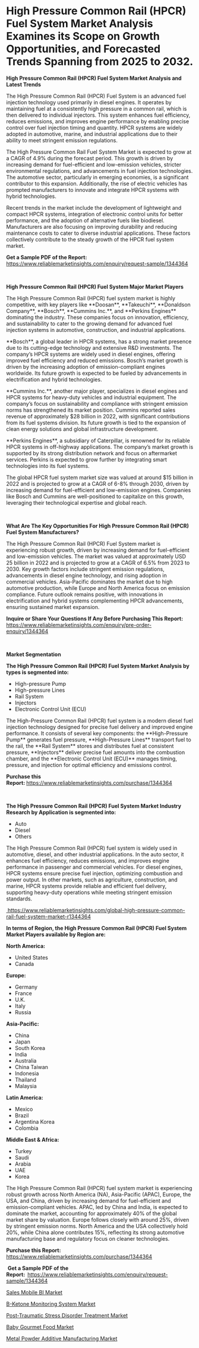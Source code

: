<p><h1>High Pressure Common Rail (HPCR) Fuel System Market Analysis Examines its Scope on Growth Opportunities, and Forecasted Trends Spanning from 2025 to 2032.</h1></p><p><strong>High Pressure Common Rail (HPCR) Fuel System Market Analysis and Latest Trends</strong></p>
<p><p>The High Pressure Common Rail (HPCR) Fuel System is an advanced fuel injection technology used primarily in diesel engines. It operates by maintaining fuel at a consistently high pressure in a common rail, which is then delivered to individual injectors. This system enhances fuel efficiency, reduces emissions, and improves engine performance by enabling precise control over fuel injection timing and quantity. HPCR systems are widely adopted in automotive, marine, and industrial applications due to their ability to meet stringent emission regulations.</p><p>The High Pressure Common Rail Fuel System Market is expected to grow at a CAGR of 4.9% during the forecast period. This growth is driven by increasing demand for fuel-efficient and low-emission vehicles, stricter environmental regulations, and advancements in fuel injection technologies. The automotive sector, particularly in emerging economies, is a significant contributor to this expansion. Additionally, the rise of electric vehicles has prompted manufacturers to innovate and integrate HPCR systems with hybrid technologies.</p><p>Recent trends in the market include the development of lightweight and compact HPCR systems, integration of electronic control units for better performance, and the adoption of alternative fuels like biodiesel. Manufacturers are also focusing on improving durability and reducing maintenance costs to cater to diverse industrial applications. These factors collectively contribute to the steady growth of the HPCR fuel system market.</p></p>
<p><strong>Get a Sample PDF of the Report:&nbsp;</strong> <a href="https://www.reliablemarketinsights.com/enquiry/request-sample/1344364?utm_campaign=1166&utm_medium=2&utm_source=Github&utm_content=ia&utm_term=23012025&utm_id=high-pressure-common-rail-hpcr-fuel-system">https://www.reliablemarketinsights.com/enquiry/request-sample/1344364</a></p>
<p>&nbsp;</p>
<p><strong>High Pressure Common Rail (HPCR) Fuel System Major Market Players</strong></p>
<p><p>The High Pressure Common Rail (HPCR) fuel system market is highly competitive, with key players like **Doosan**, **Takeuchi**, **Donaldson Company**, **Bosch**, **Cummins Inc.**, and **Perkins Engines** dominating the industry. These companies focus on innovation, efficiency, and sustainability to cater to the growing demand for advanced fuel injection systems in automotive, construction, and industrial applications.</p><p>**Bosch**, a global leader in HPCR systems, has a strong market presence due to its cutting-edge technology and extensive R&D investments. The company’s HPCR systems are widely used in diesel engines, offering improved fuel efficiency and reduced emissions. Bosch’s market growth is driven by the increasing adoption of emission-compliant engines worldwide. Its future growth is expected to be fueled by advancements in electrification and hybrid technologies.</p><p>**Cummins Inc.**, another major player, specializes in diesel engines and HPCR systems for heavy-duty vehicles and industrial equipment. The company’s focus on sustainability and compliance with stringent emission norms has strengthened its market position. Cummins reported sales revenue of approximately $28 billion in 2022, with significant contributions from its fuel systems division. Its future growth is tied to the expansion of clean energy solutions and global infrastructure development.</p><p>**Perkins Engines**, a subsidiary of Caterpillar, is renowned for its reliable HPCR systems in off-highway applications. The company’s market growth is supported by its strong distribution network and focus on aftermarket services. Perkins is expected to grow further by integrating smart technologies into its fuel systems.</p><p>The global HPCR fuel system market size was valued at around $15 billion in 2022 and is projected to grow at a CAGR of 6-8% through 2030, driven by increasing demand for fuel-efficient and low-emission engines. Companies like Bosch and Cummins are well-positioned to capitalize on this growth, leveraging their technological expertise and global reach.</p></p>
<p>&nbsp;</p>
<p><strong>What Are The Key Opportunities For High Pressure Common Rail (HPCR) Fuel System Manufacturers?</strong></p>
<p><p>The High Pressure Common Rail (HPCR) Fuel System market is experiencing robust growth, driven by increasing demand for fuel-efficient and low-emission vehicles. The market was valued at approximately USD 25 billion in 2022 and is projected to grow at a CAGR of 6.5% from 2023 to 2030. Key growth factors include stringent emission regulations, advancements in diesel engine technology, and rising adoption in commercial vehicles. Asia-Pacific dominates the market due to high automotive production, while Europe and North America focus on emission compliance. Future outlook remains positive, with innovations in electrification and hybrid systems complementing HPCR advancements, ensuring sustained market expansion.</p></p>
<p><strong>Inquire or Share Your Questions If Any Before Purchasing This Report:</strong> <a href="https://www.reliablemarketinsights.com/enquiry/pre-order-enquiry/1344364?utm_campaign=1166&utm_medium=2&utm_source=Github&utm_content=ia&utm_term=23012025&utm_id=high-pressure-common-rail-hpcr-fuel-system">https://www.reliablemarketinsights.com/enquiry/pre-order-enquiry/1344364</a></p>
<p>&nbsp;</p>
<p><strong>Market Segmentation</strong></p>
<p><strong>The High Pressure Common Rail (HPCR) Fuel System Market Analysis by types is segmented into:</strong></p>
<p><ul><li>High-pressure Pump</li><li>High-pressure Lines</li><li>Rail System</li><li>Injectors</li><li>Electronic Control Unit (ECU)</li></ul></p>
<p><p>The High-Pressure Common Rail (HPCR) fuel system is a modern diesel fuel injection technology designed for precise fuel delivery and improved engine performance. It consists of several key components: the **High-Pressure Pump** generates fuel pressure, **High-Pressure Lines** transport fuel to the rail, the **Rail System** stores and distributes fuel at consistent pressure, **Injectors** deliver precise fuel amounts into the combustion chamber, and the **Electronic Control Unit (ECU)** manages timing, pressure, and injection for optimal efficiency and emissions control.</p></p>
<p><strong>Purchase this Report:&nbsp;</strong><a href="https://www.reliablemarketinsights.com/purchase/1344364?utm_campaign=1166&utm_medium=2&utm_source=Github&utm_content=ia&utm_term=23012025&utm_id=high-pressure-common-rail-hpcr-fuel-system">https://www.reliablemarketinsights.com/purchase/1344364</a></p>
<p>&nbsp;</p>
<p><strong>The High Pressure Common Rail (HPCR) Fuel System Market Industry Research by Application is segmented into:</strong></p>
<p><ul><li>Auto</li><li>Diesel</li><li>Others</li></ul></p>
<p><p>The High Pressure Common Rail (HPCR) fuel system is widely used in automotive, diesel, and other industrial applications. In the auto sector, it enhances fuel efficiency, reduces emissions, and improves engine performance in passenger and commercial vehicles. For diesel engines, HPCR systems ensure precise fuel injection, optimizing combustion and power output. In other markets, such as agriculture, construction, and marine, HPCR systems provide reliable and efficient fuel delivery, supporting heavy-duty operations while meeting stringent emission standards.</p></p>
<p><a href="https://www.reliablemarketinsights.com/global-high-pressure-common-rail-fuel-system-market-r1344364?utm_campaign=1166&utm_medium=2&utm_source=Github&utm_content=ia&utm_term=23012025&utm_id=high-pressure-common-rail-hpcr-fuel-system">&nbsp;https://www.reliablemarketinsights.com/global-high-pressure-common-rail-fuel-system-market-r1344364</a></p>
<p><strong>In terms of Region, the High Pressure Common Rail (HPCR) Fuel System Market Players available by Region are:</strong></p>
<p>
    <p> <strong> North America: </strong>
        <ul>
            <li>United States</li>
            <li>Canada</li>
        </ul>
        </p> 
    <p> <strong> Europe: </strong>
        <ul>
            <li>Germany</li>
            <li>France</li>
            <li>U.K.</li>
            <li>Italy</li>
            <li>Russia</li>
        </ul>
        </p> 
    <p> <strong> Asia-Pacific: </strong>
        <ul>
            <li>China</li>
            <li>Japan</li>
            <li>South Korea</li>
            <li>India</li>
            <li>Australia</li>
            <li>China Taiwan</li>
            <li>Indonesia</li>
            <li>Thailand</li>
            <li>Malaysia</li>
        </ul>
        </p> 
    <p> <strong> Latin America: </strong>
        <ul>
            <li>Mexico</li>
            <li>Brazil</li>
            <li>Argentina Korea</li>
            <li>Colombia</li>
        </ul>
        </p> 
    <p> <strong> Middle East & Africa: </strong>
        <ul>
            <li>Turkey</li>
            <li>Saudi</li>
            <li>Arabia</li>
            <li>UAE</li>
            <li>Korea</li>
        </ul>
    </p>
    </p>
<p><p>The High Pressure Common Rail (HPCR) fuel system market is experiencing robust growth across North America (NA), Asia-Pacific (APAC), Europe, the USA, and China, driven by increasing demand for fuel-efficient and emission-compliant vehicles. APAC, led by China and India, is expected to dominate the market, accounting for approximately 40% of the global market share by valuation. Europe follows closely with around 25%, driven by stringent emission norms. North America and the USA collectively hold 20%, while China alone contributes 15%, reflecting its strong automotive manufacturing base and regulatory focus on cleaner technologies.</p></p>
<p><strong>Purchase this Report: </strong><a href="https://www.reliablemarketinsights.com/purchase/1344364?utm_campaign=1166&utm_medium=2&utm_source=Github&utm_content=ia&utm_term=23012025&utm_id=high-pressure-common-rail-hpcr-fuel-system">https://www.reliablemarketinsights.com/purchase/1344364</a></p>
<p>&nbsp;<strong>Get a Sample PDF of the Report:&nbsp;&nbsp;</strong><a href="https://www.reliablemarketinsights.com/enquiry/request-sample/1344364?utm_campaign=1166&utm_medium=2&utm_source=Github&utm_content=ia&utm_term=23012025&utm_id=high-pressure-common-rail-hpcr-fuel-system">https://www.reliablemarketinsights.com/enquiry/request-sample/1344364</a></p>
<p><strong></strong></p>
<p><p><a href="https://www.linkedin.com/pulse/future-revenue-growth-sales-mobile-bi-market-projected-id4uc?utm_campaign=1166&utm_medium=2&utm_source=Github&utm_content=ia&utm_term=23012025&utm_id=high-pressure-common-rail-hpcr-fuel-system">Sales Mobile BI Market</a></p><p><a href="https://www.linkedin.com/pulse/b-ketone-monitoring-system-market-growth-study-provides-eeypc?utm_campaign=1166&utm_medium=2&utm_source=Github&utm_content=ia&utm_term=23012025&utm_id=high-pressure-common-rail-hpcr-fuel-system">B-Ketone Monitoring System Market</a></p><p><a href="https://www.linkedin.com/pulse/post-traumatic-stress-disorder-treatment-market-report-ddjse?utm_campaign=1166&utm_medium=2&utm_source=Github&utm_content=ia&utm_term=23012025&utm_id=high-pressure-common-rail-hpcr-fuel-system">Post-Traumatic Stress Disorder Treatment Market</a></p><p><a href="https://www.linkedin.com/pulse/baby-gourmet-food-market-research-2025-2032-growth-opportunities-3bfte?utm_campaign=1166&utm_medium=2&utm_source=Github&utm_content=ia&utm_term=23012025&utm_id=high-pressure-common-rail-hpcr-fuel-system">Baby Gourmet Food Market</a></p><p><a href="https://www.linkedin.com/pulse/metal-powder-additive-manufacturing-market-trendssector-8baae?utm_campaign=1166&utm_medium=2&utm_source=Github&utm_content=ia&utm_term=23012025&utm_id=high-pressure-common-rail-hpcr-fuel-system">Metal Powder Additive Manufacturing Market</a></p></p>